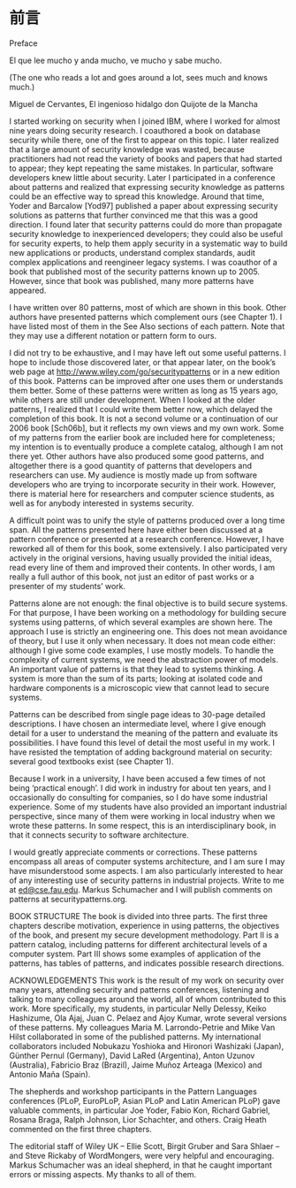 # 前言
Preface

El que lee mucho y anda mucho, ve mucho y sabe mucho.

(The one who reads a lot and goes around a lot, sees much and knows much.)

Miguel de Cervantes, El ingenioso hidalgo don Quijote de la Mancha

I started working on security when I joined IBM, where I worked for almost nine years doing security research. I coauthored a book on database security while there, one of the first to appear on this topic. I later realized that a large amount of security knowledge was wasted, because practitioners had not read the variety of books and papers that had started to appear; they kept repeating the same mistakes. In particular, software developers knew little about security. Later I participated in a conference about patterns and realized that expressing security knowledge as patterns could be an effective way to spread this knowledge. Around that time, Yoder and Barcalow [Yod97] published a paper about expressing security solutions as patterns that further convinced me that this was a good direction. I found later that security patterns could do more than propagate security knowledge to inexperienced developers; they could also be useful for security experts, to help them apply security in a systematic way to build new applications or products, understand complex standards, audit complex applications and reengineer legacy systems. I was coauthor of a book that published most of the security patterns known up to 2005. However, since that book was published, many more patterns have appeared.

I have written over 80 patterns, most of which are shown in this book. Other authors have presented patterns which complement ours (see Chapter 1). I have listed most of them in the See Also sections of each pattern. Note that they may use a different notation or pattern form to ours.

I did not try to be exhaustive, and I may have left out some useful patterns. I hope to include those discovered later, or that appear later, on the book’s web page at http://www.wiley.com/go/securitypatterns or in a new edition of this book. Patterns can be improved after one uses them or understands them better. Some of these patterns were written as long as 15 years ago, while others are still under development. When I looked at the older patterns, I realized that I could write them better now, which delayed the completion of this book. It is not a second volume or a continuation of our 2006 book [Sch06b], but it reflects my own views and my own work. Some of my patterns from the earlier book are included here for completeness; my intention is to eventually produce a complete catalog, although I am not there yet. Other authors have also produced some good patterns, and altogether there is a good quantity of patterns that developers and researchers can use. My audience is mostly made up from software developers who are trying to incorporate security in their work. However, there is material here for researchers and computer science students, as well as for anybody interested in systems security.

A difficult point was to unify the style of patterns produced over a long time span. All the patterns presented here have either been discussed at a pattern conference or presented at a research conference. However, I have reworked all of them for this book, some extensively. I also participated very actively in the original versions, having usually provided the initial ideas, read every line of them and improved their contents. In other words, I am really a full author of this book, not just an editor of past works or a presenter of my students’ work.

Patterns alone are not enough: the final objective is to build secure systems. For that purpose, I have been working on a methodology for building secure systems using patterns, of which several examples are shown here. The approach I use is strictly an engineering one. This does not mean avoidance of theory, but I use it only when necessary. It does not mean code either: although I give some code examples, I use mostly models. To handle the complexity of current systems, we need the abstraction power of models. An important value of patterns is that they lead to systems thinking. A system is more than the sum of its parts; looking at isolated code and hardware components is a microscopic view that cannot lead to secure systems.

Patterns can be described from single page ideas to 30-page detailed descriptions. I have chosen an intermediate level, where I give enough detail for a user to understand the meaning of the pattern and evaluate its possibilities. I have found this level of detail the most useful in my work. I have resisted the temptation of adding background material on security: several good textbooks exist (see Chapter 1).

Because I work in a university, I have been accused a few times of not being ‘practical enough’. I did work in industry for about ten years, and I occasionally do consulting for companies, so I do have some industrial experience. Some of my students have also provided an important industrial perspective, since many of them were working in local industry when we wrote these patterns. In some respect, this is an interdisciplinary book, in that it connects security to software architecture.

I would greatly appreciate comments or corrections. These patterns encompass all areas of computer systems architecture, and I am sure I may have misunderstood some aspects. I am also particularly interested to hear of any interesting use of security patterns in industrial projects. Write to me at ed@cse.fau.edu. Markus Schumacher and I will publish comments on patterns at securitypatterns.org.

BOOK STRUCTURE
The book is divided into three parts. The first three chapters describe motivation, experience in using patterns, the objectives of the book, and present my secure development methodology. Part II is a pattern catalog, including patterns for different architectural levels of a computer system. Part III shows some examples of application of the patterns, has tables of patterns, and indicates possible research directions.

ACKNOWLEDGEMENTS
This work is the result of my work on security over many years, attending security and patterns conferences, listening and talking to many colleagues around the world, all of whom contributed to this work. More specifically, my students, in particular Nelly Delessy, Keiko Hashizume, Ola Ajaj, Juan C. Pelaez and Ajoy Kumar, wrote several versions of these patterns. My colleagues Maria M. Larrondo-Petrie and Mike Van Hilst collaborated in some of the published patterns. My international collaborators included Nobukazu Yoshioka and Hironori Washizaki (Japan), Günther Pernul (Germany), David LaRed (Argentina), Anton Uzunov (Australia), Fabricio Braz (Brazil), Jaime Muñoz Arteaga (Mexico) and Antonio Maña (Spain).

The shepherds and workshop participants in the Pattern Languages conferences (PLoP, EuroPLoP, Asian PLoP and Latin American PLoP) gave valuable comments, in particular Joe Yoder, Fabio Kon, Richard Gabriel, Rosana Braga, Ralph Johnson, Lior Schachter, and others. Craig Heath commented on the first three chapters.

The editorial staff of Wiley UK – Ellie Scott, Birgit Gruber and Sara Shlaer – and Steve Rickaby of WordMongers, were very helpful and encouraging. Markus Schumacher was an ideal shepherd, in that he caught important errors or missing aspects. My thanks to all of them.
